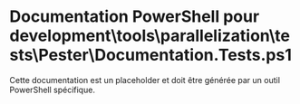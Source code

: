 # Documentation PowerShell pour development\tools\parallelization\tests\Pester\Documentation.Tests.ps1

Cette documentation est un placeholder et doit être générée par un outil PowerShell spécifique.
